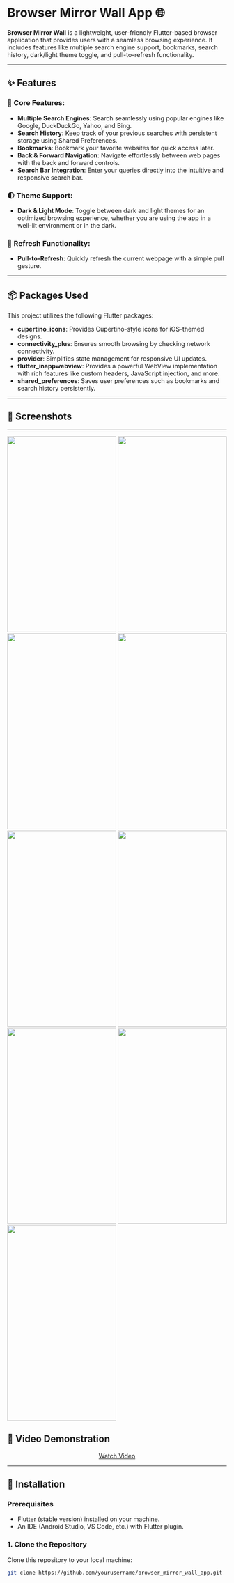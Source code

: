 # Browser Mirror Wall App 🌐

**Browser Mirror Wall** is a lightweight, user-friendly Flutter-based browser application that provides users with a seamless browsing experience. It includes features like multiple search engine support, bookmarks, search history, dark/light theme toggle, and pull-to-refresh functionality.

---

## ✨ Features

### 🌟 Core Features:
- **Multiple Search Engines**: Search seamlessly using popular engines like Google, DuckDuckGo, Yahoo, and Bing.
- **Search History**: Keep track of your previous searches with persistent storage using Shared Preferences.
- **Bookmarks**: Bookmark your favorite websites for quick access later.
- **Back & Forward Navigation**: Navigate effortlessly between web pages with the back and forward controls.
- **Search Bar Integration**: Enter your queries directly into the intuitive and responsive search bar.
  
### 🌓 Theme Support:
- **Dark & Light Mode**: Toggle between dark and light themes for an optimized browsing experience, whether you are using the app in a well-lit environment or in the dark.

### 🔄 Refresh Functionality:
- **Pull-to-Refresh**: Quickly refresh the current webpage with a simple pull gesture.

---

## 📦 Packages Used

This project utilizes the following Flutter packages:

- **cupertino_icons**: Provides Cupertino-style icons for iOS-themed designs.
- **connectivity_plus**: Ensures smooth browsing by checking network connectivity.
- **provider**: Simplifies state management for responsive UI updates.
- **flutter_inappwebview**: Provides a powerful WebView implementation with rich features like custom headers, JavaScript injection, and more.
- **shared_preferences**: Saves user preferences such as bookmarks and search history persistently.

---

## 🎥 Screenshots

---
<img src="https://github.com/user-attachments/assets/d480dead-d086-4c12-a5ac-f6d63fde52bc" height=450 width= 250>
<img src="https://github.com/user-attachments/assets/fd246e06-a890-459e-b7c3-a0ef30add2d7" height=450 width= 250>
<img src="https://github.com/user-attachments/assets/3e1cef56-9d59-41dd-9136-16a2a22ccb20" height=450 width= 250>
<img src="https://github.com/user-attachments/assets/11a777d7-ce6c-446f-b087-407af4f2aab0" height=450 width= 250>
<img src="https://github.com/user-attachments/assets/c39cd992-70a3-4214-a812-d1d925b93463" height=450 width= 250>
<img src="https://github.com/user-attachments/assets/0a1a9197-8909-4904-a3a6-028ae61458ce" height=450 width= 250>
<img src="https://github.com/user-attachments/assets/8323c3c2-c376-4c0f-b056-f8b1b3757c11" height=450 width= 250>
<img src="https://github.com/user-attachments/assets/275aacac-a1e3-48ff-a439-5d30e4cc1653" height=450 width= 250>
<img src="https://github.com/user-attachments/assets/3229fe3d-d48b-4017-a6e0-069e8be9ac94" height=450 width= 250>


## 🎥 Video Demonstration
<p align="center">
  <a href="https://github.com/user-attachments/assets/0bf9cff0-75a7-4331-ad5e-c851aabe72f2" target="_blank">
    Watch Video
  </a>
</p>




---
## 📱 Installation

### Prerequisites
- Flutter (stable version) installed on your machine.
- An IDE (Android Studio, VS Code, etc.) with Flutter plugin.

### 1. Clone the Repository
Clone this repository to your local machine:

```bash
git clone https://github.com/yourusername/browser_mirror_wall_app.git
